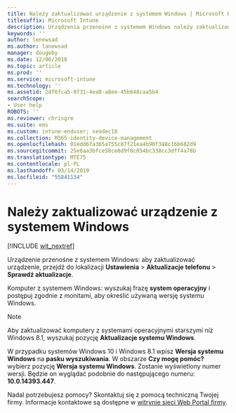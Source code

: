 ```yaml
---
title: Należy zaktualizować urządzenie z systemem Windows | Microsoft Docs
titlesuffix: Microsoft Intune
description: Urządzenia przenośne z systemem Windows należy zaktualizować.
keywords: ''
author: lenewsad
ms.author: lanewsad
manager: dougeby
ms.date: 12/06/2018
ms.topic: article
ms.prod: ''
ms.service: microsoft-intune
ms.technology: ''
ms.assetid: 2df6fca5-9731-4ea0-a8ee-45b648caa5b4
searchScope:
- User help
ROBOTS: ''
ms.reviewer: chrisgre
ms.suite: ems
ms.custom: intune-enduser; seodec18
ms.collection: M365-identity-device-management
ms.openlocfilehash: 01edd6fa365a755c87f21ea4b90f348c16b682d9
ms.sourcegitcommit: 25e6aa3bfce58ce8d9f8c054bc338cc3dff4a78b
ms.translationtype: MTE75
ms.contentlocale: pl-PL
ms.lasthandoff: 03/14/2019
ms.locfileid: "55841134"
---
```

# <a name="you-need-to-update-your-windows-device"></a>Należy zaktualizować urządzenie z systemem Windows

[!INCLUDE [wit_nextref](includes/end-user-os-update-guidance.md)]

Urządzenie przenośne z systemem Windows: aby zaktualizować urządzenie, przejdź do lokalizacji **Ustawienia**  >  **Aktualizacje telefonu**  >  **Sprawdź aktualizacje**.

Komputer z systemem Windows: wyszukaj frazę **system operacyjny** i postępuj zgodnie z monitami, aby określić używaną wersję systemu Windows.

> [!Note]
> Aby zaktualizować komputery z systemami operacyjnymi starszymi niż Windows 8.1, wyszukaj pozycję **Aktualizacje systemu Windows**.

W przypadku systemów Windows 10 i Windows 8.1 wpisz __Wersja systemu Windows__ na __pasku wyszukiwania__. W obszarze __Czy mogę pomóc?__ wybierz pozycję __Wersja systemu Windows__. Zostanie wyświetlony numer wersji. Będzie on wyglądać podobnie do następującego numeru: __10.0.14393.447__.

Nadal potrzebujesz pomocy? Skontaktuj się z pomocą techniczną Twojej firmy. Informacje kontaktowe są dostępne w [witrynie sieci Web Portal firmy](https://go.microsoft.com/fwlink/?linkid=2010980).
